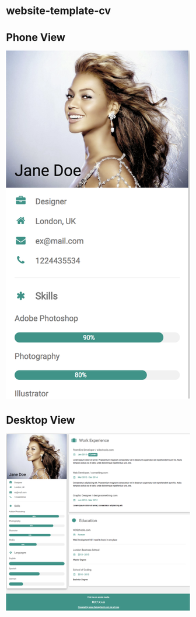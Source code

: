 # website-template-cv

# Phone View
 [![Image of site](/screenshot-phone.png)](./screenshot-phone.png)

# Desktop View
 [![Image of site](./screenshot.png)](./screenshot.png)
 
 

